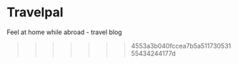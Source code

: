 # Travelpal
 Feel at home while abroad - travel blog
>>>>>>> 4553a3b040fccea7b5a51173053155434244177d
